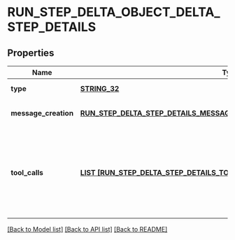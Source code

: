 # RUN_STEP_DELTA_OBJECT_DELTA_STEP_DETAILS

## Properties
Name | Type | Description | Notes
------------ | ------------- | ------------- | -------------
**type** | [**STRING_32**](STRING_32.md) | Always &#x60;message_creation&#x60;. | [default to null]
**message_creation** | [**RUN_STEP_DELTA_STEP_DETAILS_MESSAGE_CREATION_OBJECT_MESSAGE_CREATION**](RunStepDeltaStepDetailsMessageCreationObject_message_creation.md) |  | [optional] [default to null]
**tool_calls** | [**LIST [RUN_STEP_DELTA_STEP_DETAILS_TOOL_CALLS_OBJECT_TOOL_CALLS_INNER]**](RunStepDeltaStepDetailsToolCallsObject_tool_calls_inner.md) | An array of tool calls the run step was involved in. These can be associated with one of three types of tools: &#x60;code_interpreter&#x60;, &#x60;retrieval&#x60;, or &#x60;function&#x60;.  | [optional] [default to null]

[[Back to Model list]](../README.md#documentation-for-models) [[Back to API list]](../README.md#documentation-for-api-endpoints) [[Back to README]](../README.md)



